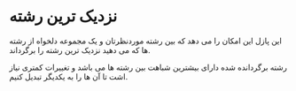 # نزدیک ترین رشته

این پازل این امکان را می دهد که بین رشته موردنظرتان و  یک مجموعه دلخواه از رشته ها که می دهید نزدیک ترین رشته را برگرداند.

 رشته برگردانده شده دارای بیشترین شباهت بین رشته ها می باشد و تغییرات کمتری نیاز اشت تا آن ها را به یکدیگر تبدیل کنیم.
